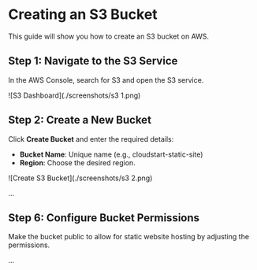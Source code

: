 # Creating an S3 Bucket

This guide will show you how to create an S3 bucket on AWS.

## Step 1: Navigate to the S3 Service
In the AWS Console, search for S3 and open the S3 service.

![S3 Dashboard](./screenshots/s3 1.png)

## Step 2: Create a New Bucket
Click **Create Bucket** and enter the required details:
- **Bucket Name**: Unique name (e.g., cloudstart-static-site)
- **Region**: Choose the desired region.

![Create S3 Bucket](./screenshots/s3 2.png)

...

## Step 6: Configure Bucket Permissions
Make the bucket public to allow for static website hosting by adjusting the permissions.

...

